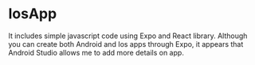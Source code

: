 # IosApp
It includes simple javascript code using Expo and React library. Although you can create both Android and Ios apps through Expo, it appears that Android Studio allows me to add more details on app.
